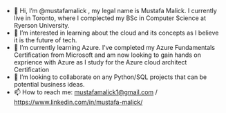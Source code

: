 - 👋 Hi, I’m @mustafamalick , my legal name is Mustafa Malick. I currently live in Toronto, where I complected my BSc in Computer Science at Ryerson University. 
- 👀 I’m interested in learning about the cloud and its concepts as I believe it is the future of tech. 
- 🌱 I’m currently learning Azure. I've completed my Azure Fundamentals Certification from Microsoft and am now looking to gain hands on exprience with Azure as I study for the Azure cloud architect Certification
- 💞️ I’m looking to collaborate on any Python/SQL projects that can be potential business ideas.
- 📫 How to reach me: mustafamalick1@gmail.com / https://www.linkedin.com/in/mustafa-malick/

<!---
mustafamalick/mustafamalick is a ✨ special ✨ repository because its `README.md` (this file) appears on your GitHub profile.
You can click the Preview link to take a look at your changes.
--->
